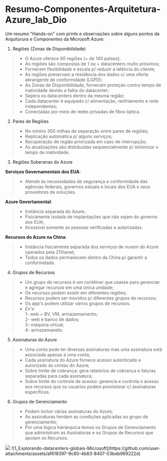 # Resumo-Componentes-Arquitetura-Azure_lab_Dio
Um resumo "Hands-on" com prints e observações sobre alguns pontos da Arquiturura e Componentes da Microsoft Azure:

1. Regiões (Zonas de Disponibilidade)
> - O Azure oferece 60 regiões (+ de 140 países);
> - As regiões são compostas de 1 ou + datacenters muito próximos;
> - Fornecem flexibilidade e escala p/ reduzir  a latência do cliente;
> - As regiões preservam a residência dos dados c/ uma oferta abrangente de conformidade (LGPD);
> - As Zonas de Disponibilidade, fornecem proteção contra tempo de inatividade devido a falha do datacenter;
> - Sepera os datacenters dentro da mesma região;
> - Cada datacenter é equipado c/ alimentação, resfriamento e rede independentes;
> - Conectadas por meio de redes privadas de fibra óptica.

2. Pares de Regiões
> - No mínino 300 milhas de separação entre pares de regiões;
> - Replicação automática p/ alguns serviços;
> - Recuperação de região priorizada em caso de interrupção;
> - As atualizações são distribuídas sequencialmente p/ minimizar o tempo de inatividade.

3. Regiões Soberanas do Azure

**Serviços Governamentais dos EUA**:
> - Atende às necessidades de segurança e conformidade das agências federais, governos estuais e locais dos EUA e seus provedores de soluções.

**Azure Govertamental**:
> - Instância separada do Azure;
> - Fisicamente isolada de implantações que não sejam do governo dos EUA;
> - Acessível somente as pessoas verificadas e autorizadas.

**Recursos do Azure na China**:
> - Instãncia fisicamente separada dos serviços de nuvem do Azure operados pela 21Vianet;
> - Todos os dados permanecem dentro da China p/ garantir a conformidade.

4. Grupos de Recursos
> - Um grupo de recursos é um contêiner que usasse para gerenciar e agregar recursos em uma única unidade;
> - Os recursos podem existir em diferentes regiões;
> - Recursos podem ser movidos p/ diferentes grupos de recursos;
> - Os app's podem utilizar vários grupos de recursos.
> - *Ex's:*<br>
1- web + BV, VM, armazemamento;<br>
2- web e banco de dados;<br>
3- máquina virtual;<br>
4- armazemaneto.

5. Assinaturas do Azure
> - Uma conta pode ter diversas assinaturas mas uma assinatura está associada apenas à uma conta;
> - Cada assinatura do Azure fornece acesso autenticado e autorizado às contas do Azure;
> - Sobre limite de cobrança: gera relatórios de cobrança e faturas separadas para cada assinatura;
> - Sobre limite do controle de acesso: gerencia e controla o acesso aos recursos que os usuários podem provisionar c/ assinaturas específicas.

6. Grupos de Gerenciamento
> - Podem incluir várias assinaturas do Azure;
> - As assinaturas herdam as condições aplicadas ao grupo de gerenciamento;
> - Por uma lógica hierárquica temos os Grupos de Gerenciamento que administram as Assinaturas e os Grupos de Recursos que apoiam os Recursos.

<img src="/home/carol/imagens/Lab-Dio/1_Explorando-datacenters-globais-Microsoft.png">
![1_Explorando-datacenters-globais-Microsoft](https://github.com/user-attachments/assets/af618397-9c60-4b83-8407-03beb969222d)


